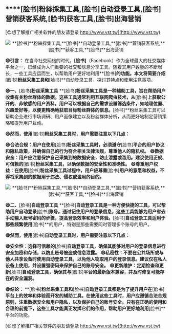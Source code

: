 ## ****[脸书]**粉絲採集工具,**[脸书]**自动登录工具,**[脸书]**营销获客系统,**[脸书]**获客工具,**[脸书]**出海营销**

[😍想了解推广相关软件的朋友请登录 http://www.vst.tw](http://www.vst.tw)

 <center><img src="https://vst.tw/MP4/tuiguang/png/7.png" alt="**[脸书]**粉絲採集工具,**[脸书]**自动登录工具,**[脸书]**营销获客系统,**[脸书]**获客工具,**[脸书]**出海营销"></center>

**😄引言：**
在当今社交网络的时代，**[脸书]**（Facebook）作为全球最大的社交媒体平台之一，已经成为人们重要的社交和信息分享工具。随着其用户数量的不断增长，一些工具应运而生，以帮助用户更好地利用**[脸书]**的功能。本文将简要介绍**[脸书]**粉丝采集工具和**[脸书]**自动登录工具，探讨其特点和使用注意事项。

**😄一、**[脸书]**粉丝采集工具**
**[脸书]**粉丝采集工具是一种辅助工具，旨在帮助用户收集有关粉丝群体的数据。这些工具通常利用互联网爬虫技术，从**[脸书]**上获取公开的、非敏感的用户资料。用户可以根据自己的需求设置筛选条件，如地理位置、兴趣爱好等，以便更精确地获取目标粉丝群体的信息。**[脸书]**粉丝采集工具可以帮助企业进行市场调研、用户画像建立以及粉丝群体分析，从而更好地制定营销策略和提升用户互动。

**😄然而，使用**[脸书]**粉丝采集工具时，用户需要注意以下几点：**

**😄合法合规：用户在使用**[脸书]**粉丝采集工具时，必须遵守**[脸书]**平台的用户协议和隐私政策，并确保自己的行为符合相关法律法规，尊重他人的隐私权。**
**😄数据安全：用户应注意保护自己采集到的数据安全，防止泄露或滥用。建议使用正规、可信赖的**[脸书]**粉丝采集工具，以确保数据的安全性和准确性。**
**😄尊重用户权益：在使用**[脸书]**粉丝采集工具过程中，用户应尊重**[脸书]**用户的意愿和权益，不得将采集到的数据用于违法、侵权或滥用的目的。**

 <center><img src="https://vst.tw/MP4/tuiguang/png/6.png" alt="**[脸书]**粉絲採集工具,**[脸书]**自动登录工具,**[脸书]**营销获客系统,**[脸书]**获客工具,**[脸书]**出海营销"></center>

**😄二、**[脸书]**自动登录工具**
**[脸书]**自动登录工具是一种方便快捷的工具，可以帮助用户自动登录**[脸书]**账号。通过记住用户的登录信息，这些工具能够为用户省去手动输入账号密码的步骤，提高登录效率和用户体验。**[脸书]**自动登录工具适用于那些频繁使用**[脸书]**的用户，特别是那些需要同时管理多个账号的用户。

**😄然而，使用**[脸书]**自动登录工具时，用户需要注意以下几点：**

**😄安全性：选择可信赖的**[脸书]**自动登录工具，确保其能够对用户的登录信息进行安全加密和存储，以防止账号被盗或信息泄露。**
**😄私密性：不要在公共场所或与他人共享设备时使用自动登录工具，以免他人窃取用户的登录信息。建议仅在私人设备上使用，并设置强密码来保护自己的账号安全。**
**😄更新维护：定期检查和更新**[脸书]**自动登录工具，确保其与**[脸书]**平台的最新版本兼容，并及时修复可能存在的安全漏洞。**

**😄结论：**
**[脸书]**粉丝采集工具和**[脸书]**自动登录工具都是为了提升用户在**[脸书]**平台上的效率和体验而开发的辅助工具。在使用这些工具时，用户应遵循合法合规原则，注重数据安全和用户隐私，以及保护自己的账号安全。只有在正确的使用和合理的前提下，这些工具才能真正发挥它们的作用，帮助用户更好地利用**[脸书]**平台的功能。

[😍想了解推广相关软件的朋友请登录 http://www.vst.tw](http://www.vst.tw)



